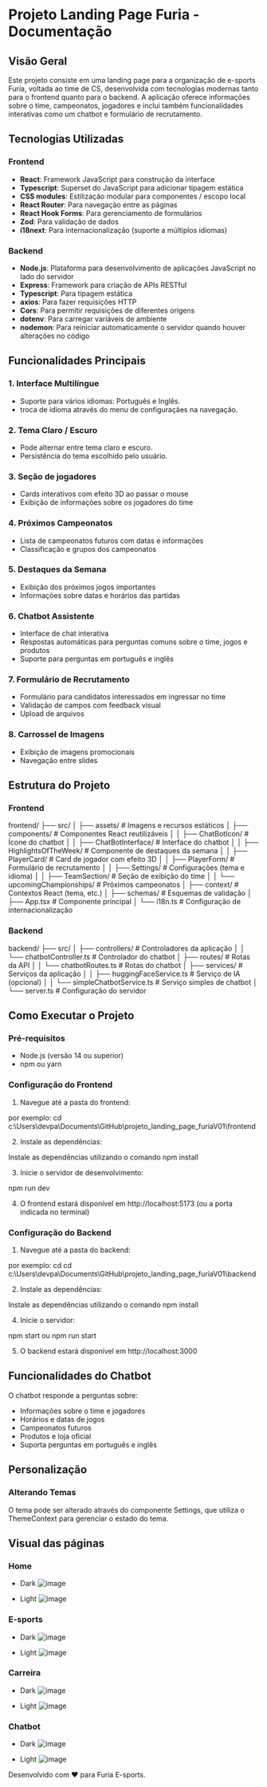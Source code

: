 # Projeto Landing Page Furia - Documentação

## Visão Geral

Este projeto consiste em uma landing page para a organização de e-sports Furía, voltada ao time de CS, desenvolvida com tecnologias modernas tanto para o frontend quanto para o backend. A aplicação oferece informações sobre o time, campeonatos, jogadores e inclui também funcionalidades interativas como um chatbot e formulário de recrutamento.

## Tecnologias Utilizadas

### Frontend

- **React**: Framework JavaScript para construção da interface
- **Typescript**: Superset do JavaScript para adicionar tipagem estática
- **CSS modules**: Estilização modular para componentes / escopo local
- **React Router**: Para navegação entre as páginas
- **React Hook Forms**: Para gerenciamento de formulários
- **Zod**: Para validação de dados
- **i18next**: Para internacionalização (suporte a múltiplos idiomas)

### Backend

- **Node.js**: Plataforma para desenvolvimento de aplicações JavaScript no lado do servidor
- **Express**: Framework para criação de APIs RESTful
- **Typescript**: Para tipagem estática
- **axios**: Para fazer requisições HTTP
- **Cors**: Para permitir requisições de diferentes origens
- **dotenv**: Para carregar variáveis de ambiente
- **nodemon**: Para reiniciar automaticamente o servidor quando houver alterações no código

## Funcionalidades Principais

### 1. Interface Multilíngue

- Suporte para vários idiomas: Português e Inglês.
- troca de idioma através do menu de configuraçães na navegação.

### 2. Tema Claro / Escuro

- Pode alternar entre tema claro e escuro.
- Persistência do tema escolhido pelo usuário.

### 3. Seção de jogadores

- Cards interativos com efeito 3D ao passar o mouse
- Exibição de informações sobre os jogadores do time

### 4. Próximos Campeonatos

- Lista de campeonatos futuros com datas e informações
- Classificação e grupos dos campeonatos

### 5. Destaques da Semana

- Exibição dos próximos jogos importantes
- Informações sobre datas e horários das partidas

### 6. Chatbot Assistente

- Interface de chat interativa
- Respostas automáticas para perguntas comuns sobre o time, jogos e produtos
- Suporte para perguntas em português e inglês

### 7. Formulário de Recrutamento

- Formulário para candidatos interessados em ingressar no time
- Validação de campos com feedback visual
- Upload de arquivos

### 8. Carrossel de Imagens

- Exibição de imagens promocionais
- Navegação entre slides

## Estrutura do Projeto

### Frontend

frontend/
├── src/
│   ├── assets/            # Imagens e recursos estáticos
│   ├── components/        # Componentes React reutilizáveis
│   │   ├── ChatBotIcon/   # Ícone do chatbot
│   │   ├── ChatBotInterface/ # Interface do chatbot
│   │   ├── HighlightsOfTheWeek/ # Componente de destaques da semana
│   │   ├── PlayerCard/    # Card de jogador com efeito 3D
│   │   ├── PlayerForm/    # Formulário de recrutamento
│   │   ├── Settings/      # Configurações (tema e idioma)
│   │   ├── TeamSection/   # Seção de exibição do time
│   │   └── upcomingChampionships/ # Próximos campeonatos
│   ├── context/           # Contextos React (tema, etc.)
│   ├── schemas/           # Esquemas de validação
│   ├── App.tsx            # Componente principal
│   └── i18n.ts            # Configuração de internacionalização

### Backend

backend/
├── src/
│   ├── controllers/       # Controladores da aplicação
│   │   └── chatbotController.ts # Controlador do chatbot
│   ├── routes/            # Rotas da API
│   │   └── chatbotRoutes.ts # Rotas do chatbot
│   ├── services/          # Serviços da aplicação
│   │   ├── huggingFaceService.ts # Serviço de IA (opcional)
│   │   └── simpleChatbotService.ts # Serviço simples de chatbot
│   └── server.ts          # Configuração do servidor

## Como Executar o Projeto

### Pré-requisitos

- Node.js (versão 14 ou superior)
- npm ou yarn

### Configuração do Frontend

1. Navegue até a pasta do frontend:

por exemplo: cd c:\Users\devpa\Documents\GitHub\projeto_landing_page_furiaV01\frontend

2. Instale as dependências:

Instale as dependências utilizando o comando npm install 

3. Inicie o servidor de desenvolvimento:

npm run dev

4. O frontend estará disponível em http://localhost:5173 (ou a porta indicada no terminal)

### Configuração do Backend

1. Navegue até a pasta do backend:

por exemplo: cd cd c:\Users\devpa\Documents\GitHub\projeto_landing_page_furiaV01\backend

2. Instale as dependências:

Instale as dependências utilizando o comando npm install

4. Inicie o servidor:

npm start ou npm run start

5. O backend estará disponível em http://localhost:3000

## Funcionalidades do Chatbot

O chatbot responde a perguntas sobre:

- Informações sobre o time e jogadores
- Horários e datas de jogos
- Campeonatos futuros
- Produtos e loja oficial
- Suporta perguntas em português e inglês

## Personalização

### Alterando Temas

O tema pode ser alterado através do componente Settings, que utiliza o ThemeContext para gerenciar o estado do tema.

## Visual das páginas

### Home
- Dark
![image](https://github.com/user-attachments/assets/136e1a7e-d5ce-4e58-80c5-8409d3ede395)

- Light
![image](https://github.com/user-attachments/assets/fee7c8b2-6146-4279-81e1-007337e5d0a1)


### E-sports
- Dark
![image](https://github.com/user-attachments/assets/e398a672-464b-4496-be85-ab6064e5675e)

- Light
![image](https://github.com/user-attachments/assets/462eea61-10c7-4381-9ed3-380dcd17c54d)


### Carreira
- Dark
![image](https://github.com/user-attachments/assets/4748571a-5a73-447e-abda-83b71d617fba)

- Light
![image](https://github.com/user-attachments/assets/3e9b93a8-82db-422d-9fbc-33a78a891d87)


### Chatbot

- Dark
![image](https://github.com/user-attachments/assets/50ace859-6852-4ed8-b498-4a6b7f6a242b)

- Light
![image](https://github.com/user-attachments/assets/e78ad65c-5b87-4e48-b7e2-438c061a4a98)

Desenvolvido com ❤️ para Furia E-sports.
